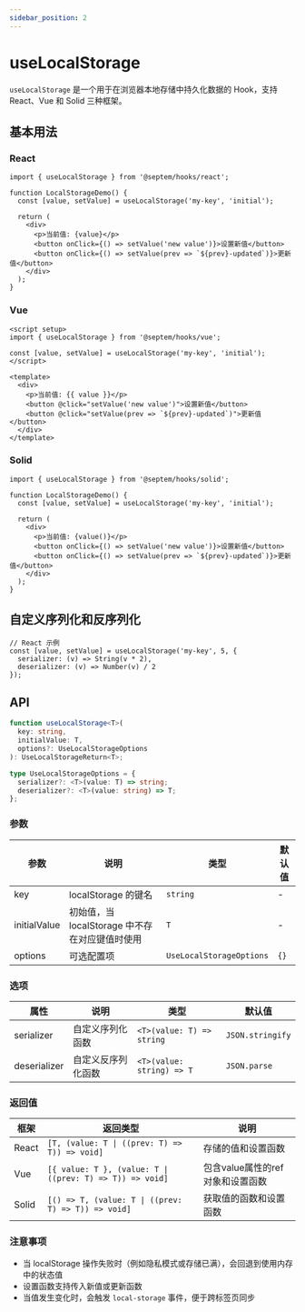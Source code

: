 ```yaml
---
sidebar_position: 2
---
```


# useLocalStorage

`useLocalStorage` 是一个用于在浏览器本地存储中持久化数据的 Hook，支持 React、Vue 和 Solid 三种框架。

## 基本用法

### React

```tsx
import { useLocalStorage } from '@septem/hooks/react';

function LocalStorageDemo() {
  const [value, setValue] = useLocalStorage('my-key', 'initial');
  
  return (
    <div>
      <p>当前值: {value}</p>
      <button onClick={() => setValue('new value')}>设置新值</button>
      <button onClick={() => setValue(prev => `${prev}-updated`)}>更新值</button>
    </div>
  );
}
```

### Vue

```vue
<script setup>
import { useLocalStorage } from '@septem/hooks/vue';

const [value, setValue] = useLocalStorage('my-key', 'initial');
</script>

<template>
  <div>
    <p>当前值: {{ value }}</p>
    <button @click="setValue('new value')">设置新值</button>
    <button @click="setValue(prev => `${prev}-updated`)">更新值</button>
  </div>
</template>
```

### Solid

```tsx
import { useLocalStorage } from '@septem/hooks/solid';

function LocalStorageDemo() {
  const [value, setValue] = useLocalStorage('my-key', 'initial');
  
  return (
    <div>
      <p>当前值: {value()}</p>
      <button onClick={() => setValue('new value')}>设置新值</button>
      <button onClick={() => setValue(prev => `${prev}-updated`)}>更新值</button>
    </div>
  );
}
```

## 自定义序列化和反序列化

```tsx
// React 示例
const [value, setValue] = useLocalStorage('my-key', 5, {
  serializer: (v) => String(v * 2),
  deserializer: (v) => Number(v) / 2
});
```

## API

```typescript
function useLocalStorage<T>(
  key: string,
  initialValue: T,
  options?: UseLocalStorageOptions
): UseLocalStorageReturn<T>;

type UseLocalStorageOptions = {
  serializer?: <T>(value: T) => string;
  deserializer?: <T>(value: string) => T;
};
```

### 参数

| 参数 | 说明 | 类型 | 默认值 |
| --- | --- | --- | --- |
| key | localStorage 的键名 | `string` | - |
| initialValue | 初始值，当 localStorage 中不存在对应键值时使用 | `T` | - |
| options | 可选配置项 | `UseLocalStorageOptions` | `{}` |

### 选项

| 属性 | 说明 | 类型 | 默认值 |
| --- | --- | --- | --- |
| serializer | 自定义序列化函数 | `<T>(value: T) => string` | `JSON.stringify` |
| deserializer | 自定义反序列化函数 | `<T>(value: string) => T` | `JSON.parse` |

### 返回值

| 框架 | 返回类型 | 说明 |
| --- | --- | --- |
| React | `[T, (value: T \| ((prev: T) => T)) => void]` | 存储的值和设置函数 |
| Vue | `[{ value: T }, (value: T \| ((prev: T) => T)) => void]` | 包含value属性的ref对象和设置函数 |
| Solid | `[() => T, (value: T \| ((prev: T) => T)) => void]` | 获取值的函数和设置函数 |

### 注意事项

- 当 localStorage 操作失败时（例如隐私模式或存储已满），会回退到使用内存中的状态值
- 设置函数支持传入新值或更新函数
- 当值发生变化时，会触发 `local-storage` 事件，便于跨标签页同步